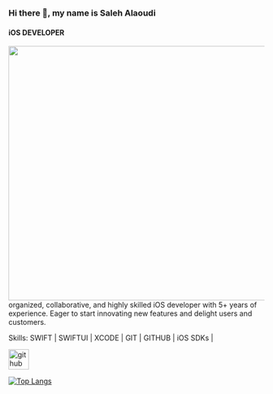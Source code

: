 ### Hi there 👋, my name is Saleh Alaoudi
#### iOS DEVELOPER

<a href="url"><img src="https://imgur.com/a/dzGAyWE" align="left" height="500" width="1000" ></a>
organized, collaborative, and highly skilled iOS developer with 5+ years of  experience. Eager to start innovating new features and delight users and customers.

Skills: SWIFT | SWIFTUI | XCODE | GIT | GITHUB | iOS SDKs | 



[<img src='https://cdn.jsdelivr.net/npm/simple-icons@3.0.1/icons/github.svg' alt='github' height='40'>](https://github.com/salaoudi)  

[![Top Langs](https://github-readme-stats.vercel.app/api/top-langs/?username=salaoudi)](https://github.com/anuraghazra/github-readme-stats)

